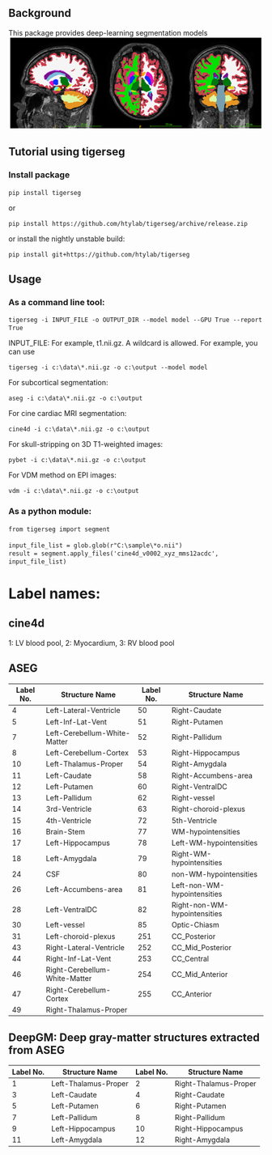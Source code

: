 ## Background
This package provides deep-learning segmentation models
![tigerbet](./doc/tigerbet.png)
## Tutorial using tigerseg

### Install package
    
    pip install tigerseg

or

    pip install https://github.com/htylab/tigerseg/archive/release.zip
    
or install the nightly unstable build:

    pip install git+https://github.com/htylab/tigerseg


## Usage

### As a command line tool:

    tigerseg -i INPUT_FILE -o OUTPUT_DIR --model model --GPU True --report True

INPUT_FILE: For example, t1.nii.gz. A wildcard is allowed. For example, you can use 

    tigerseg -i c:\data\*.nii.gz -o c:\output --model model


For subcortical segmentation:

    aseg -i c:\data\*.nii.gz -o c:\output

For cine cardiac MRI segmentation:

    cine4d -i c:\data\*.nii.gz -o c:\output

For skull-stripping on 3D T1-weighted images:

    pybet -i c:\data\*.nii.gz -o c:\output

For VDM method on EPI images:

    vdm -i c:\data\*.nii.gz -o c:\output


### As a python module:

```
from tigerseg import segment

input_file_list = glob.glob(r"C:\sample\*o.nii")
result = segment.apply_files('cine4d_v0002_xyz_mms12acdc', input_file_list)

```
# Label names:
## cine4d
1: LV blood pool, 2: Myocardium, 3: RV blood pool
## ASEG

| Label No. | Structure Name                | Label No. | Structure Name               |
| --------- | ----------------------------- | --------- | ---------------------------- |
| 4         | Left-Lateral-Ventricle        | 50        | Right-Caudate                |
| 5         | Left-Inf-Lat-Vent             | 51        | Right-Putamen                |
| 7         | Left-Cerebellum-White-Matter  | 52        | Right-Pallidum               |
| 8         | Left-Cerebellum-Cortex        | 53        | Right-Hippocampus            |
| 10        | Left-Thalamus-Proper          | 54        | Right-Amygdala               |
| 11        | Left-Caudate                  | 58        | Right-Accumbens-area         |
| 12        | Left-Putamen                  | 60        | Right-VentralDC              |
| 13        | Left-Pallidum                 | 62        | Right-vessel                 |
| 14        | 3rd-Ventricle                 | 63        | Right-choroid-plexus         |
| 15        | 4th-Ventricle                 | 72        | 5th-Ventricle                |
| 16        | Brain-Stem                    | 77        | WM-hypointensities           |
| 17        | Left-Hippocampus              | 78        | Left-WM-hypointensities      |
| 18        | Left-Amygdala                 | 79        | Right-WM-hypointensities     |
| 24        | CSF                           | 80        | non-WM-hypointensities       |
| 26        | Left-Accumbens-area           | 81        | Left-non-WM-hypointensities  |
| 28        | Left-VentralDC                | 82        | Right-non-WM-hypointensities |
| 30        | Left-vessel                   | 85        | Optic-Chiasm                 |
| 31        | Left-choroid-plexus           | 251       | CC\_Posterior                |
| 43        | Right-Lateral-Ventricle       | 252       | CC\_Mid\_Posterior           |
| 44        | Right-Inf-Lat-Vent            | 253       | CC\_Central                  |
| 46        | Right-Cerebellum-White-Matter | 254       | CC\_Mid\_Anterior            |
| 47        | Right-Cerebellum-Cortex       | 255       | CC\_Anterior                 |
| 49        | Right-Thalamus-Proper         |           |                              |

## DeepGM: Deep gray-matter structures extracted from ASEG
| Label No. | Structure Name       | Label No. | Structure Name        |
| --------- | -------------------- | --------- | --------------------- |
| 1         | Left-Thalamus-Proper | 2         | Right-Thalamus-Proper |
| 3         | Left-Caudate         | 4         | Right-Caudate         |
| 5         | Left-Putamen         | 6         | Right-Putamen         |
| 7         | Left-Pallidum        | 8         | Right-Pallidum        |
| 9         | Left-Hippocampus     | 10        | Right-Hippocampus     |
| 11        | Left-Amygdala        | 12        | Right-Amygdala        |
